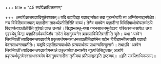 +++
title = "45 सर्वापेक्षाधिकरणम्"

+++
॥सर्वापेक्षाचयज्ञादिश्रुतेरश्ववत्॥ यदि ब्रह्मविद्या यज्ञाद्यनपेक्षा तदा गृहस्थेष्वपि सा अग्निंघनाद्यनपेक्षैव। नच विविदिषावाक्यात् यज्ञादीनां तादर्थ्यप्रतीतिरिति वाच्यं। तेनैव वाक्येन यज्ञादीनां विविदिषार्थत्वोपलम्भेऽपि विद्यार्थत्वाप्रतीतेरिति पूर्वपक्षे प्राप्त उच्यते। सिद्धान्तस्तु-यथा गमनसाधनभूतोऽश्वः परिकरबन्धसापेक्षः तथा गृहस्थेषु विद्या यज्ञादिसर्वकर्मापेक्षैव 'तमेतं वेदानुवचनेन ब्राह्मणाविविदिषन्ती'ति श्रुतेः। यथा 'अश्वेन जिगमिषती'त्यादिसनन्तपदप्रयोगे प्रकृत्यर्थगमनसाधनत्वप्रतीतिदर्शनेन यज्ञेन विविदषन्तीत्यत्रापि यज्ञादौ वेदनसाधनत्वप्रतीतेः। यद्यपि प्रकृतिप्रत्ययार्थयोः प्रत्ययार्थस्य प्राधान्यमित्युत्सर्गः। तथाऽपि 'अश्वेन जिगमिषती'त्यादिसनन्तपदप्रयोगस्थले प्रकृत्यर्थप्राधान्यस्यैव व्युत्पत्तिसिद्धत्वात् अत्रापि प्रकृत्यर्थभूतवेदनसाधनत्वमेव वेदानुवचनादीनां तृतीयया प्रतिपाद्यतइति द्रष्टव्यम्॥ ॥इति सर्वापेक्षाधिकरणम्॥